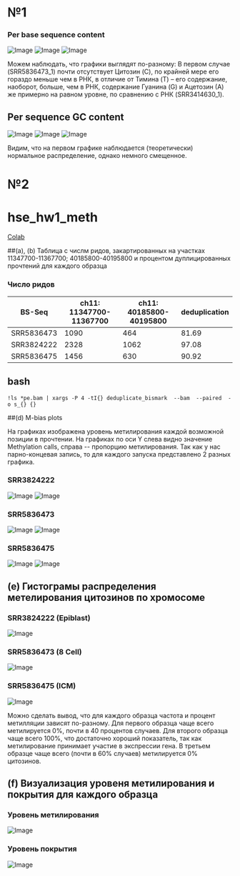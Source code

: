 # №1

### Per base sequence content
![Image](https://github.com/Vladm0z/hse_hw1_meth/blob/main/data/Pbsc%2073_1.png)
![Image](https://github.com/Vladm0z/hse_hw1_meth/blob/main/data/Pbsc%2073_2.png)
![Image](https://github.com/Vladm0z/hse_hw1_meth/blob/main/data/Pbsc%20old.png)

Можем наблюдать, что графики выглядят по-разному:
В первом случае (SRR5836473_1) почти отсутствует Цитозин (C), по крайней мере его гораздо меньше чем в РНК, в отличие от Тимина (T) – его содержание, наоборот, больше, чем в РНК, cодержание Гуанина (G) и Ацетозин (А) же примерно на равном уровне, по сравнению с РНК (SRR3414630_1).

## Per sequence GC content
![Image](https://github.com/Vladm0z/hse_hw1_meth/blob/main/data/PbGCc%2073_1.png)
![Image](https://github.com/Vladm0z/hse_hw1_meth/blob/main/data/PbGCc%2073_2.png)
![Image](https://github.com/Vladm0z/hse_hw1_meth/blob/main/data/PbGCc%20old.png)

Видим, что на первом графике наблюдается (теоретически) нормальное распределение, однако немного смещенное.

# №2

# hse_hw1_meth
[Colab](https://colab.research.google.com/drive/1adEVel6P7qKHvHKsaQzHZFRMijNlUubr?usp=sharing)

##(a), (b) Таблица с числм ридов, закартированных на участках 11347700-11367700; 40185800-40195800 и процентом дуплицированных прочтений для каждого образца

### Число ридов
BS-Seq | ch11: 11347700-11367700 | ch11: 40185800-40195800 | deduplication 
--- | --- | --- | ---
SRR5836473 | 1090 | 464 | 81.69
SRR3824222 | 2328 | 1062 | 97.08
SRR5836475 | 1456 | 630 | 90.92

## bash
```
!ls *pe.bam | xargs -P 4 -tI{} deduplicate_bismark  --bam  --paired  -o s_{} {}
```

##(d) M-bias plots

На графиках изображена уровень метилирования каждой возможной позиции в прочтении. На графиках по оси Y слева видно значение Methylation calls, справа -- пропорцию метилирования. Так как у нас парно-концевая запись, то для каждого запуска представлено 2 разных графика.

### SRR3824222
![Image](https://github.com/Vladm0z/hse_hw1_meth/blob/main/data/Bismark_M-bias%20Read_1_22.png)
![Image](https://github.com/Vladm0z/hse_hw1_meth/blob/main/data/Bismark_M-bias%20Read_2_22.png) 

### SRR5836473
![Image](https://github.com/Vladm0z/hse_hw1_meth/blob/main/data/Bismark_M-bias%20Read_1_73.png)
![Image](https://github.com/Vladm0z/hse_hw1_meth/blob/main/data/Bismark_M-bias%20Read_2_73.png) 

### SRR5836475
![Image](https://github.com/Vladm0z/hse_hw1_meth/blob/main/data/Bismark_M-bias%20Read_1_75.png)
![Image](https://github.com/Vladm0z/hse_hw1_meth/blob/main/data/Bismark_M-bias%20Read_2_75.png) 

## (e) Гистограмы распределения метелирования цитозинов по хромосоме
### SRR3824222 (Epiblast)
![Image](https://github.com/Vladm0z/hse_hw1_meth/blob/main/data/Epiblast.png)
### SRR5836473 (8 Cell)
![Image](https://github.com/Vladm0z/hse_hw1_meth/blob/main/data/8cell.png)
### SRR5836475 (ICM)
![Image](https://github.com/Vladm0z/hse_hw1_meth/blob/main/data/ICM.png)

Можно сделать вывод, что для каждого образца частота и процент метилляции зависят по-разному. Для первого образца чаще всего метилируется 0%, почти в 40 процентов случаев. Для второго образца чаще всего 100%, что достаточно хороший показатель, так как метилирование принимает участие в экспрессии гена. В третьем образце чаще всего (почти в 60% случаев) метилируется 0% цитозинов.

## (f) Визуализация уровеня метилирования и покрытия для каждого образца
### Уровень метилирования
![Image](https://github.com/Vladm0z/hse_hw1_meth/blob/main/data/plot_1.png)
### Уровень покрытия
![Image](https://github.com/Vladm0z/hse_hw1_meth/blob/main/data/plot_2.png)

